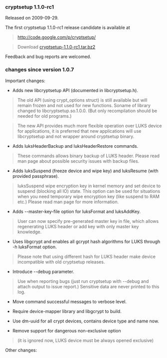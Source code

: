 ### cryptsetup 1.1.0-rc1 ###
Released on 2009-09-29.

The first cryptsetup 1.1.0-rc1 release candidate is available at

> http://code.google.com/p/cryptsetup/

> Download [cryptsetup-1.1.0-rc1.tar.bz2](http://cryptsetup.googlecode.com/files/cryptsetup-1.1.0-rc1.tar.bz2)

Feedback and bug reports are welcomed.

### changes since version 1.0.7 ###

Important changes:

  * Adds new libcryptsetup API (documented in libcryptsetup.h).

> The old API (using crypt\_options struct) is still available but will remain
> frozen and not used for new functions.
> Soname of library changed to libcryptsetup.so.1.0.0.
> (But only recompilation should be needed for old programs.)

> The new API provides much more flexible operation over LUKS device for
> applications, it is preferred that new applications will use libcryptsetup
> and not wrapper around cryptsetup binary.

  * Adds luksHeaderBackup and luksHeaderRestore commands.

> These commands allows binary backup of LUKS header.
> Please read man page about possible security issues with backup files.

  * Adds luksSuspend (freeze device and wipe key) and luksResume (with provided passphrase).

> luksSuspend wipe encryption key in kernel memory and set device to suspend
> (blocking all IO) state. This option can be used for situations when you need
> temporary wipe encryption key (like suspend to RAM etc.)
> Please read man page for more information.

  * Adds --master-key-file option for luksFormat and luksAddKey.

> User can now specify pre-generated master key in file, which allows regenerating
> LUKS header or add key with only master key knowledge.

  * Uses libgcrypt and enables all gcrypt hash algorithms for LUKS through -h luksFormat option.

> Please note that using different hash for LUKS header make device incompatible with
> old cryptsetup releases.

  * Introduce --debug parameter.

> Use when reporting bugs (just run cryptsetup with --debug and attach output
> to issue report.) Sensitive data are never printed to this log.

  * Move command successful messages to verbose level.

  * Require device-mapper library and libgcrypt to build.

  * Use dm-uuid for all crypt devices, contains device type and name now.

  * Remove support for dangerous non-exclusive option
> (it is ignored now, LUKS device must be always opened exclusive)

Other changes:
